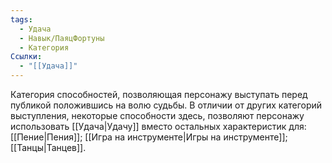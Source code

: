 ```yaml
---
tags:
  - Удача
  - Навык/ПаяцФортуны
  - Категория
Ссылки:
  - "[[Удача]]"
---
```

Категория способностей, позволяющая персонажу выступать перед публикой положившись на волю судьбы. В отличии от других категорий выступления, некоторые способности здесь, позволяют персонажу использовать [[Удача|Удачу]] вместо остальных характеристик для: [[Пение|Пения]];  [[Игра на инструменте|Игры на инструменте]]; [[Танцы|Танцев]]. 
